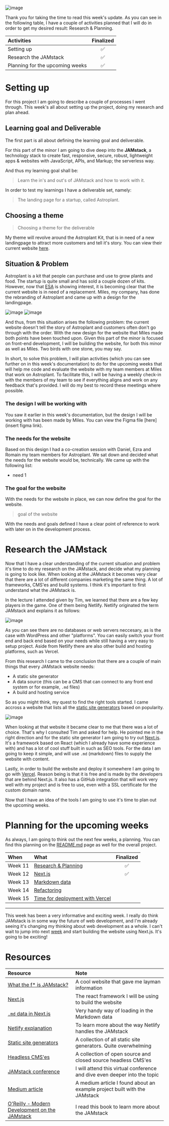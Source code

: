 ![image](https://raw.githubusercontent.com/Meet-Miles/astroplant/master/docs/images/week-11.png)

Thank you for taking the time to read this week's update. As you can see in the following table, I have a couple of activities planned that I will do in order to get my desired result: Research & Planning.

| Activities                      | Finalized |
| :------------------------------ | :-------: |
| Setting up                      |     ✅     |
| Research the JAMstack           |     ✅     |
| Planning for the upcoming weeks |     ✅     |

# Setting up

For this project I am going to describe a couple of processes I went through. This week's all about setting up the project, doing my research and plan ahead.

## Learning goal and Deliverable

The first part is all about defining the learning goal and deliverable.

For this part of the minor I am going to dive deep into the **JAMstack**, a technology stack to create fast, responsive, secure, robust, lightweight apps & websites with JavaScript, APIs, and Markup; the serverless way.

And thus my learning goal shall be:

> Learn the in's and out's of JAMstack and how to work with it.

In order to test my learnings I have a deliverable set, namely:

> The landing page for a startup, called Astroplant.

## Choosing a theme

> Choosing a theme for the deliverable

My theme will revolve around the Astroplant Kit, that is in need of a new landingpage to attract more customers and tell it's story. You can view their current website [here](astroplant.io).

## Situation & Problem

Astroplant is a kit that people can purchase and use to grow plants and food. The startup is quite small and has sold a couple dozen of kits. However, now that [ESA](https://www.esa.int/Science_Exploration/Human_and_Robotic_Exploration/AstroPlant_citizen_science_for_growing_plants_in_space) is showing interest, it is becoming clear that the current website is in need of a replacement. Miles, my company, has done the rebranding of Astroplant and came up with a design for the landingpage. 

![image](https://raw.githubusercontent.com/Meet-Miles/astroplant/master/docs/images/rebrand.png)
![image](https://raw.githubusercontent.com/Meet-Miles/astroplant/master/docs/images/landingpage-mockups.png)

And thus, from this situation arises the following problem: the current website doesn't tell the story of Astroplant and customers often don't go through with the order. With the new design for the website that Miles made both points have been touched upon. Given this part of the minor is focused on front-end development, I will be building the website, for both this minor as well as Miles. Two birds with one stone, you may say.

In short, to solve this problem, I will plan activities (which you can see further on in this week's documentation) to do for the upcoming weeks that will help me code and evaluate the website with my team members at Miles that work on Astroplant. To facilitate this, I will be having a weekly check-in with the members of my team to see if everything aligns and work on any feedback that's provided. I will do my best to record these meetings where possible.

### The design I will be working with

You saw it earlier in this week's documentation, but the design I will be working with has been made by Miles. You can view the Figma file [here](insert figma link).

### The needs for the website

Based on this design I had a co-creation session with Daniel, Ezra and Romain my team members for Astroplant. We sat down and decided what the needs for the website would be, technically. We came up with the following list:

* need 1

### The goal for the website

With the needs for the website in place, we can now define the goal for the website. 

> goal of the website

With the needs and goals defined I have a clear point of reference to work with later on in the development process.

# Research the JAMstack

Now that I have a clear understanding of the current situation and problem it's time to do my research on the JAMstack, and decide what my planning is going to look like. When looking at the JAMstack it becomes very clear that there are a lot of different companies marketing the same thing. A lot of frameworks, CMS'es and build systems. I think it's important to first understand what the JAMstack is.

In the lecture I attended given by Tim, we learned that there are a few key players in the game. One of them being Netlify. Netlify originated the term JAMstack and explains it as follows:

![image](https://raw.githubusercontent.com/Meet-Miles/astroplant/master/docs/images/jamstack.png)

As you can see there are no databases or web servers neccesary, as is the case with WordPress and other "platforms". You can easily switch your front end and back end based on your needs while still having a very easy to setup project. Aside from Netlify there are also other build and hosting platforms, such as Vercel.

From this research I came to the conclusion that there are a couple of main things that every JAMstack website needs:

* A static site generator
* A data source (this can be a CMS that can connect to any front end system or for example, `.md` files)
* A build and hosting service

So as you might think, my quest to find the right tools started. I came accross a website that lists all the [static site generators](https://www.staticgen.com) based on popularity.

![image](https://raw.githubusercontent.com/Meet-Miles/astroplant/master/docs/images/nextjs-markdown.png)

When looking at that website it became clear to me that there was a lot of choice. That's why I consulted Tim and asked for help. He pointed me in the right direction and for the static site generator I am going to try out [Next.js](https://nextjs.org/). It's a framework based on React (which I already have some experience with) and has a lot of cool stuff built in such as SEO tools. For the data I am going to keep it simple, and will use `.md` (markdown) files to supply the website with content.

Lastly, in order to build the website and deploy it somewhere I am going to go with [Vercel](https://vercel.com/). Reason being is that it is free and is made by the developers that are behind Next.js. It also has a GitHub integration that will work very well with my project and is free to use, even with a SSL certificate for the custom domain name.

Now that I have an idea of the tools I am going to use it's time to plan out the upcoming weeks.

# Planning for the upcoming weeks

As always, I am going to think out the next few weeks, a planning. You can find this planning on the [README.md](https://github.com/Meet-Miles/astroplant) page as well for the overall project.

| When    | What                                                                                                    | Finalized |
| :------ | :------------------------------------------------------------------------------------------------------ | :-------: |
| Week 11 | [Research & Planning](https://github.com/Meet-Miles/astroplant/blob/master/docs/week-11.md)             |     ✅     |
| Week 12 | [Next.js](https://github.com/mwdossantos/Meet-Miles/astroplant/docs/week-12.md)                         |     ✅     |
| Week 13 | [Markdown data](https://github.com/Meet-Miles/astroplant/blob/master/docs/week-13.md)                   |           |
| Week 14 | [Refactoring](https://github.com/Meet-Miles/astroplant/blob/master/docs/week-14.md)                     |           |
| Week 15 | [Time for deployment with Vercel](https://github.com/Meet-Miles/astroplant/blob/master/docs/week-15.md) |           |

---

This week has been a very informative and exciting week. I really do think JAMstack is in some way the future of web development, and I'm already seeing it's changing my thinking about web development as a whole. I can't wait to jump into next [week](https://github.com/mwdossantos/Meet-Miles/astroplant/docs/week-12.md) and start building the website using Next.js. It's going to be exciting!

# Resources

| Resource                                                                                                                                                  | Note                                                                      |
| :-------------------------------------------------------------------------------------------------------------------------------------------------------- | :------------------------------------------------------------------------ |
| [What the f* is JAMstack?](https://jamstack.wtf/)                                                                                                         | A cool website that gave me layman information                            |
| [Next.js](https://nextjs.org/)                                                                                                                            | The react framework I will be using to build the website                  |
| [`.md` data in Next.js](https://nextjs.org/learn/basics/data-fetching/blog-data)                                                                          | Very handy way of loading in the Markdown data                            |
| [Netlify explanation](https://www.netlify.com/jamstack/)                                                                                                  | To learn more about the way Netlify handles the JAMstack                  |
| [Static site generators](https://www.staticgen.com)                                                                                                       | A collection of all static site generators. Quite overwhelming            |
| [Headless CMS'es](https://headlesscms.org)                                                                                                                | A collection of open source and closed source headless CMS'es             |
| [JAMstack conference](https://jamstackconf.com/)                                                                                                          | I will attend this virtual conference and dive even deeper into the topic |
| [Medium article](https://medium.com/kongsberg-digital/jamstack-in-action-e9e13cd5a27)                                                                     | A medium article I found about an example project built with the JAMstack |
| [O'Reilly - Modern Development on the JAMstack](https://github.com/mwdossantos/miles/blob/master/docs/oreilly-modern-web-development-on-the-jamstack.pdf) | I read this book to learn more about the JAMstack                         |

